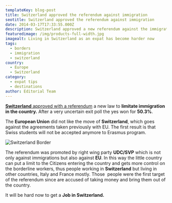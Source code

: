 ```yaml
---
templateKey: blog-post
title: Switzerland approved the referendum against immigration
seotitle: Switzerland approved the referendum against immigration
date: 2014-03-17T17:33:55.000Z
description: Switzerland approved a new referendum against the immigration
featuredimage: /img/products-full-width.jpg
imagealt: Living in Switzerland as an expat has become harder now
tags:
  - borders
  - immigration
  - switzerland
country:
  - Europe
  - Switzerland
category:
  - expat tips
  - destinations
author: Editorial Team
---
```

[**Switzerland** approved with a referendum](https://amzn.to/3ovXp17) a new law to **limitate immigration in the country.** After a very uncertain exit poll the yes won for **50.3%**.

The **European Union** did not like the move of **Switzerland**, which goes against the agreements taken previously with EU. The first result is that Swiss students will not be accepted anymore to Erasmus program.<!--more-->

![Switzerland Border](/img/uploads/2014/03/border-switzerland.jpg)

The referendum was promoted by right wing party **UDC/SVP** which is not only against immigrations but also against **EU**. In this way the little country can put a limit to the Citizens entering the country and gets more control on the borderline workers, thus people working in **Switzerland** but living in other countries, Italy and France mostly. Those  people were the first target of the referendum since are accused of taking money and bring them out of the country.

It will be hard now to get a **Job in Switzerland.**